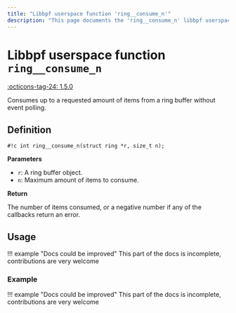 ```yaml
---
title: "Libbpf userspace function 'ring__consume_n'"
description: "This page documents the 'ring__consume_n' libbpf userspace function, including its definition, usage, and examples."
---
```

# Libbpf userspace function `ring__consume_n`

<!-- [LIBBPF_TAG] -->
[:octicons-tag-24: 1.5.0](https://github.com/libbpf/libbpf/releases/tag/v1.5.0)
<!-- [/LIBBPF_TAG] -->

Consumes up to a requested amount of items from a ring buffer without event polling.

## Definition

`#!c int ring__consume_n(struct ring *r, size_t n);`

**Parameters**

- `r`: A ring buffer object.
- `n`: Maximum amount of items to consume.

**Return**

The number of items consumed, or a negative number if any of the callbacks return an error.

## Usage

!!! example "Docs could be improved"
    This part of the docs is incomplete, contributions are very welcome

### Example

!!! example "Docs could be improved"
    This part of the docs is incomplete, contributions are very welcome
